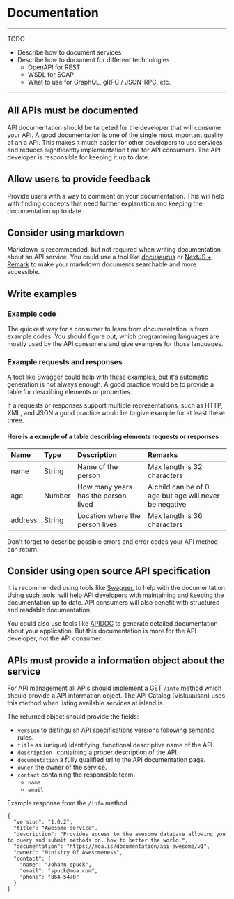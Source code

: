 # Documentation
---------------------------------------------------------
TODO
* Describe how to document services
* Describe how to document for different technologies
  * OpenAPI for REST
  * WSDL for SOAP
  * What to use for GraphQL, gRPC / JSON-RPC, etc.
---------------------------------------------------------

## All APIs must be documented
API documentation should be targeted for the developer that will consume your API.  A good documentation is one of the single most important quality of an a API.  This makes it much easier for other developers to use services and reduces significantly implementation time for API consumers. The API developer is responsible for keeping it up to date.

## Allow users to provide feedback
Provide users with a way to comment on your documentation.  This will help with finding concepts that need further explanation and keeping the documentation up to date.

## Consider using markdown
Markdown is recommended, but not required when writing documentation about an API service.
You could use a tool like [docusaurus](https://v2.docusaurus.io/) or [NextJS + Remark](https://github.com/vercel/next.js/tree/canary/examples/blog-starter-typescript) to make your markdown documents searchable and more accessible.

## Write examples
### Example code
The quickest way for a consumer to learn from documentation is from example codes.  You should
figure out, which programming languages are mostly used by the API consumers and give examples for those languages.
### Example requests and responses
A tool like [Swagger](http://swagger.io/) could help with these examples, but it's automatic generation is not always enough.  A good practice would be to provide a table for describing 
elements or properties.

If a requests or responses support multiple representations, such as HTTP, XML, and JSON a good practice would be to give example for at least these three.

#### Here is a example of a table describing elements requests or responses
| Name     | Type    | Description                           | Remarks                     |
| :---     | :---    | :----------                           | :-------                    |
| name     | String  | Name of the person                    | Max length is 32 characters |
| age      | Number  | How many years has the person lived   | A child can be of 0 age but age will never be negative |
| address  | String  | Location where the person lives | Max length is 36 characters |

Don't forget to describe possible errors and error codes your API method can return.

## Consider using open source API specification
It is recommended using tools like [Swagger](http://swagger.io/), to help with the documentation.  Using such tools, will help API developers with maintaining and keeping the documentation up to date.  API consumers will also benefit with structured and readable documentation.

You could also use tools like [APIDOC](https://apidocjs.com/) to generate detailed documentation
about your application.  But this documentation is more for the API developer, not the API consumer.


## APIs must provide a information object about the service
For API management all APIs should implement a GET `/info` method which should provide a API information object.   The API Catalog (Viskuausan) uses this method when listing available services at island.is.

The returned object should provide the fields:
 - `version`  to distinguish API specifications versions following semantic rules.
 - `title` as (unique) identifying, functional descriptive name of the API.
 - `description `  containing a proper description of the API.
 - `documentation` a fully qualified url to the API documentation page.
 - `owner` the owner of the service.
 - `contact`  containing the responsible team.
   - `name`
   - `email` 

Example response from the `/info` method
```
{
  "version": "1.0.2",
  "title": "Awesome service",
  "description": "Provides access to the awesome database allowing you to query and submit methods on, how to better the world.",
  "documentation": "https://moa.is/documentation/api-awesome/v1",
  "owner": "Ministry Of Awesomeness",
  "contact": {
    "name": "Johann spuck",
    "email": "spuck@moa.com",
    "phone": "864-5470"
  }
}
```

